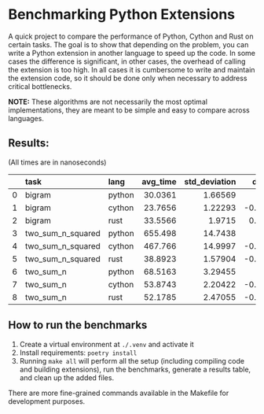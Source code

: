 # Benchmarking Python Extensions
A quick project to compare the performance of Python, Cython and Rust on certain tasks.
The goal is to show that depending on the problem, you can write a Python extension in another language to speed up the code. 
In some cases the difference is significant, in other cases, the overhead of calling the extension is too high.
In all cases it is cumbersome to write and maintain the extension code, so it should be done only when necessary to address critical bottlenecks.

**NOTE:** These algorithms are not necessarily the most optimal implementations, they are meant to be simple and easy to compare across languages.

## Results: 

(All times are in nanoseconds)

 |    | task              | lang   |   avg_time |   std_deviation |   diff_ratio |
|---:|:------------------|:-------|-----------:|----------------:|-------------:|
|  0 | bigram            | python |    30.0361 |         1.66569 |   nan        |
|  1 | bigram            | cython |    23.7656 |         1.22293 |    -0.208768 |
|  2 | bigram            | rust   |    33.5566 |         1.9715  |     0.117208 |
|  3 | two_sum_n_squared | python |   655.498  |        14.7438  |   nan        |
|  4 | two_sum_n_squared | cython |   467.766  |        14.9997  |    -0.286396 |
|  5 | two_sum_n_squared | rust   |    38.8923 |         1.57904 |    -0.940668 |
|  6 | two_sum_n         | python |    68.5163 |         3.29455 |   nan        |
|  7 | two_sum_n         | cython |    53.8743 |         2.20422 |    -0.213701 |
|  8 | two_sum_n         | rust   |    52.1785 |         2.47055 |    -0.238451 | 

## How to run the benchmarks
1) Create a virtual environment at `./.venv` and activate it
2) Install requirements: `poetry install`
3) Running `make all` will perform all the setup (including compiling code and building extensions), run the benchmarks, generate a results table, and clean up the added files.

There are more fine-grained commands available in the Makefile for development purposes.
